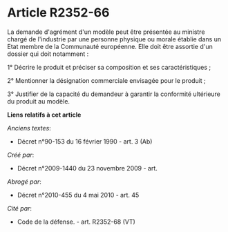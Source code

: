 # Article R2352-66

La demande d'agrément d'un modèle peut être présentée au ministre chargé de l'industrie par une personne physique ou morale
établie dans un Etat membre de la Communauté européenne. Elle doit être assortie d'un dossier qui doit notamment :

1° Décrire le produit et préciser sa composition et ses caractéristiques ;

2° Mentionner la désignation commerciale envisagée pour le produit ;

3° Justifier de la capacité du demandeur à garantir la conformité ultérieure du produit au modèle.

**Liens relatifs à cet article**

_Anciens textes_:

  - Décret n°90-153 du 16 février 1990 - art. 3 (Ab)

_Créé par_:

  - Décret n°2009-1440 du 23 novembre 2009 - art.

_Abrogé par_:

  - Décret n°2010-455 du 4 mai 2010 - art. 45

_Cité par_:

  - Code de la défense. - art. R2352-68 (VT)
